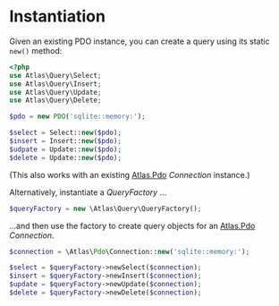 # Instantiation

Given an existing PDO instance, you can create a query using its static `new()`
method:

```php
<?php
use Atlas\Query\Select;
use Atlas\Query\Insert;
use Atlas\Query\Update;
use Atlas\Query\Delete;

$pdo = new PDO('sqlite::memory:');

$select = Select::new($pdo);
$insert = Insert::new($pdo);
$udpate = Update::new($pdo);
$delete = Update::new($pdo);
```

(This also works with an existing [Atlas.Pdo][] _Connection_ instance.)

Alternatively, instantiate a _QueryFactory_ ...

```php
$queryFactory = new \Atlas\Query\QueryFactory();
```

...and then use the factory to create query objects for an [Atlas.Pdo][]
_Connection_.

```php
$connection = \Atlas\Pdo\Connection::new('sqlite::memory:');

$select = $queryFactory->newSelect($connection);
$insert = $queryFactory->newInsert($connection);
$update = $queryFactory->newUpdate($connection);
$delete = $queryFactory->newDelete($connection);
```

[Atlas.Pdo]: https://github.com/atlasphp/Atlas.Pdo
